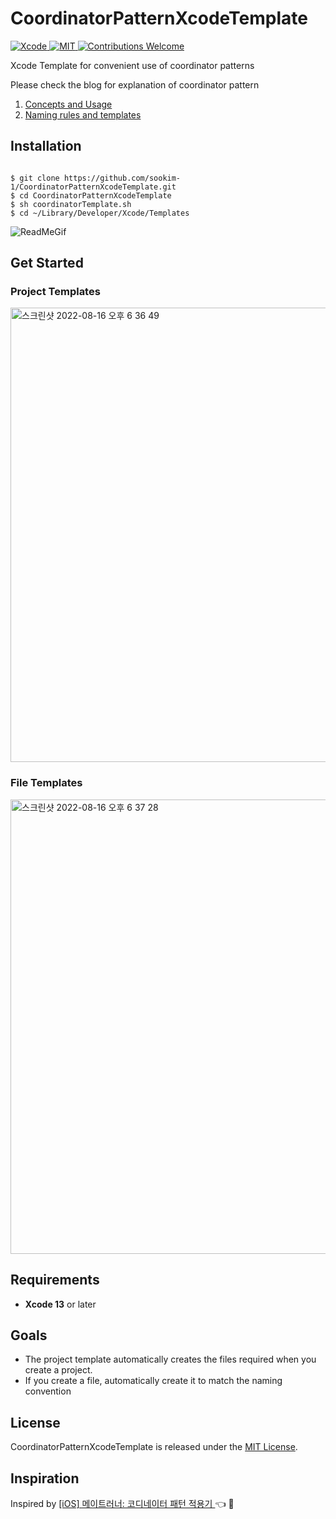 # CoordinatorPatternXcodeTemplate

<a href="https://developer.apple.com/xcode">
<img src="https://img.shields.io/badge/Xcode-13-blue.svg" alt="Xcode">
</a>
<a href="https://opensource.org/licenses/MIT">
<img src="https://img.shields.io/badge/License-MIT-red.svg" alt="MIT">
</a>
<a href="https://github.com/MessageKit/MessageKit/issues">
<img src="https://img.shields.io/badge/contributions-welcome-brightgreen.svg?style=flat" alt="Contributions Welcome">
</a>

Xcode Template for convenient use of coordinator patterns

Please check the blog for explanation of coordinator pattern
  1. [Concepts and Usage](https://velog.io/@sookim-1/Coordinator-Pattern-1-%EA%B0%9C%EB%85%90-%EB%B0%8F-%EC%82%AC%EC%9A%A9%EB%B0%A9%EB%B2%95)
  2. [Naming rules and templates](https://velog.io/@sookim-1/iOS-Coordinator-Pattern-2-%ED%85%9C%ED%94%8C%EB%A6%BF-%EB%B0%8F-%EA%B7%9C%EC%B9%99)

## Installation

```Shell

$ git clone https://github.com/sookim-1/CoordinatorPatternXcodeTemplate.git
$ cd CoordinatorPatternXcodeTemplate
$ sh coordinatorTemplate.sh
$ cd ~/Library/Developer/Xcode/Templates

```


![ReadMeGif](https://github.com/sookim-1/CoordinatorPatternXcodeTemplate/assets/55218398/40dcb30d-c54d-4246-9743-b9a2e43d810a)

## Get Started
### Project Templates
<img width="727" alt="스크린샷 2022-08-16 오후 6 36 49" src="https://user-images.githubusercontent.com/55218398/184848145-b589f077-f4ce-4f9f-ba93-729a599f1dd0.png">

### File Templates

<img width="727" alt="스크린샷 2022-08-16 오후 6 37 28" src="https://user-images.githubusercontent.com/55218398/184848267-3fced583-5cd4-442f-8590-1eb5b86aabbd.png">

## Requirements

- **Xcode 13** or later

## Goals

- The project template automatically creates the files required when you create a project.
- If you create a file, automatically create it to match the naming convention

## License

CoordinatorPatternXcodeTemplate is released under the [MIT License](https://github.com/MessageKit/MessageKit/blob/master/LICENSE.md).

## Inspiration

Inspired by [[iOS] 메이트러너: 코디네이터 패턴 적용기
](https://jeonyeohun.tistory.com/310?category=881841) :point_left: :100:
